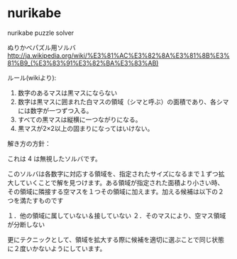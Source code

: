 nurikabe
========

nurikabe puzzle solver

ぬりかべパズル用ソルバ
http://ja.wikipedia.org/wiki/%E3%81%AC%E3%82%8A%E3%81%8B%E3%81%B9_(%E3%83%91%E3%82%BA%E3%83%AB)

ルール(wikiより):
1. 数字のあるマスは黒マスにならない
2. 数字は黒マスに囲まれた白マスの領域（シマと呼ぶ）の面積であり、各シマには数字が一つずつ入る。
3. すべての黒マスは縦横に一つながりになる。
4. 黒マスが2×2以上の固まりになってはいけない。


解き方の方針：

これは 4 は無視したソルバです。

このソルバは各数字に対応する領域を、指定されたサイズになるまで１ずつ拡
大していくことで解を見つけます。ある領域が指定された面積より小さい時、
その領域に隣接する空マスを１つその領域に加えます。加える候補は以下の２
つを満たすものです

１．他の領域に属していない＆接していない
２．そのマスにより、空マス領域が分断しない

更にテクニックとして、領域を拡大する際に候補を適切に選ぶことで同じ状態
に２度いかないようにしています。

